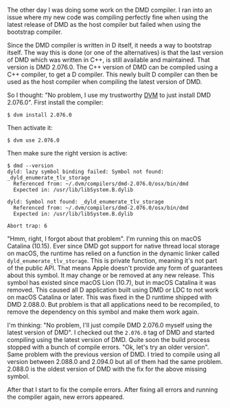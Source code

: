 The other day I was doing some work on the DMD compiler. I ran into an issue
where my new code was compiling perfectly fine when using the latest release of
DMD as the host compiler but failed when using the bootstrap compiler.

Since the DMD compiler is written in D itself, it needs a way to bootstrap
itself. The way this is done (or one of the alternatives) is that the last
version of DMD which was written in C++, is still available and maintained. That
version is DMD 2.076.0. The C++ version of DMD can be compiled using a C++
compiler, to get a D compiler. This newly built D compiler can then be used as
the host compiler when compiling the latest version of DMD.

So I thought: "No problem, I use my trustworthy [DVM](https://github.com/jacob-carlborg/dvm)
to just install DMD 2.076.0". First install the compiler:

```
$ dvm install 2.076.0
```

Then activate it:

```
$ dvm use 2.076.0
```

Then make sure the right version is active:

```
$ dmd --version
dyld: lazy symbol binding failed: Symbol not found: _dyld_enumerate_tlv_storage
  Referenced from: ~/.dvm/compilers/dmd-2.076.0/osx/bin/dmd
  Expected in: /usr/lib/libSystem.B.dylib

dyld: Symbol not found: _dyld_enumerate_tlv_storage
  Referenced from: ~/.dvm/compilers/dmd-2.076.0/osx/bin/dmd
  Expected in: /usr/lib/libSystem.B.dylib

Abort trap: 6
```

"Hmm, right, I forgot about that problem". I'm running this on macOS Catalina
(10.15). Ever since DMD got support for native thread local storage on macOS, the
runtime has relied on a function in the dynamic linker called `dyld_enumerate_tlv_storage`.
This is private function, meaning it's not part of the public API. That means
Apple doesn't provide any form of guarantees about this symbol. It may change or
be removed at any new release. This symbol has existed since macOS Lion (10.7),
but in macOS Catalina it was removed. This caused all D application built using
DMD or LDC to not work on macOS Catalina or later. This was fixed in the D
runtime shipped with DMD 2.088.0. But problem is that all applications need to
be recompiled, to remove the dependency on this symbol and make them work again.

I'm thinking: "No problem, I'll just compile DMD 2.076.0 myself using the latest
version of DMD". I checked out the `2.076.0` tag of DMD and started compiling
using the latest version of DMD. Quite soon the build process stopped with a
bunch of compile errors. "Ok, let's try an older version". Same problem with the
previous version of DMD. I tried to compile using all version between
2.088.0 and 2.094.0 but all of them had the same problem. 2.088.0 is the oldest
version of DMD with the fix for the above missing symbol.

After that I start to fix the compile errors. After fixing all errors and running
the compiler again, new errors appeared.
